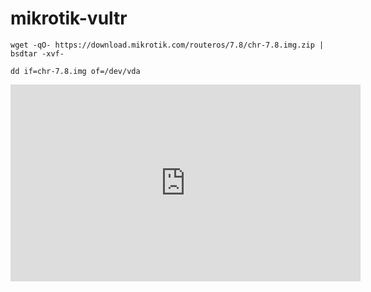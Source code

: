 # mikrotik-vultr
```
wget -qO- https://download.mikrotik.com/routeros/7.8/chr-7.8.img.zip | bsdtar -xvf-
```
```
dd if=chr-7.8.img of=/dev/vda
```

<iframe width="560" height="315" src="https://www.youtube.com/embed/juo1ZEYRH2c" title="YouTube video player" frameborder="0" allow="accelerometer; autoplay; clipboard-write; encrypted-media; gyroscope; picture-in-picture; web-share" allowfullscreen></iframe>
